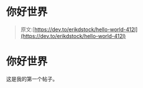 # 你好世界

> 原文:[https://dev.to/erikdstock/hello-world-412l](https://dev.to/erikdstock/hello-world-412l)

# 你好世界

这是我的第一个帖子。